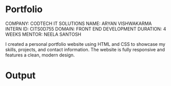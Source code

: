 # Portfolio
COMPANY: CODTECH IT SOLUTIONS
NAME: ARYAN VISHWAKARMA 
INTERN ID: CITS0D755 
DOMAIN: FRONT END DEVELOPMENT
DURATION: 4 WEEKS
MENTOR: NEELA SANTOSH

I created a personal portfolio website using HTML and CSS to showcase my skills, projects, and contact information. The website is fully responsive and features a clean, modern design. 

# Output


